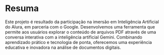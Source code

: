 # Resuma
Este projeto é resultado da participação na imersão em Inteligência Artificial do Alura, em parceria com o Google. Desenvolvemos uma ferramenta que permite aos usuários explorar o conteúdo de arquivos PDF através de uma conversa interativa com a inteligência artificial Gemini. Combinando aprendizado prático e tecnologia de ponta, oferecemos uma experiência educativa e inovadora na análise de documentos digitais.
